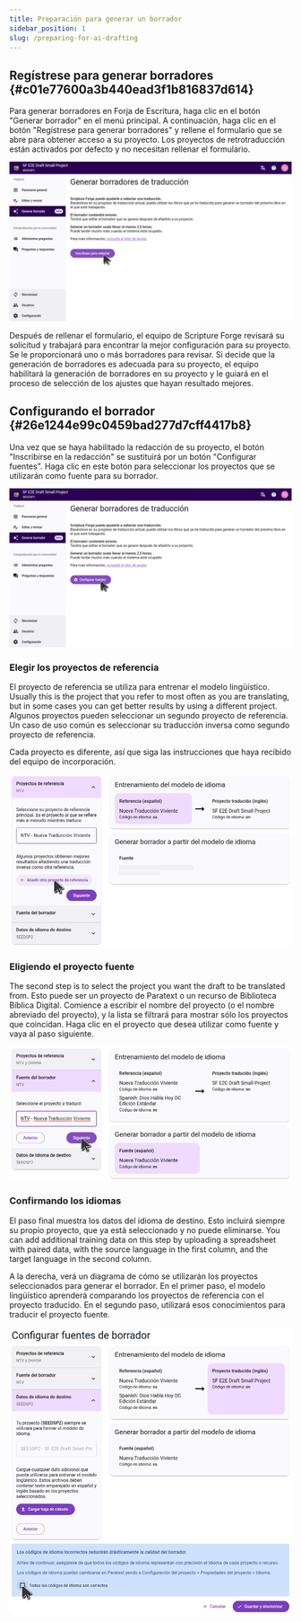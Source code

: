```yaml
---
title: Preparación para generar un borrador
sidebar_position: 1
slug: /preparing-for-ai-drafting
---
```


## Regístrese para generar borradores {#c01e77600a3b440ead3f1b816837d614}

Para generar borradores en Forja de Escritura, haga clic en el botón "Generar borrador" en el menú principal. A continuación, haga clic en el botón "Regístrese para generar borradores" y rellene el formulario que se abre para obtener acceso a su proyecto. Los proyectos de retrotraducción están activados por defecto y no necesitan rellenar el formulario.

![](./sign_up_for_drafting.png)

Después de rellenar el formulario, el equipo de Scripture Forge revisará su solicitud y trabajará para encontrar la mejor configuración para su proyecto. Se le proporcionará uno o más borradores para revisar. Si decide que la generación de borradores es adecuada para su proyecto, el equipo habilitará la generación de borradores en su proyecto y le guiará en el proceso de selección de los ajustes que hayan resultado mejores.

## Configurando el borrador {#26e1244e99c0459bad277d7cff4417b8}

Una vez que se haya habilitado la redacción de su proyecto, el botón "Inscribirse en la redacción" se sustituirá por un botón "Configurar fuentes". Haga clic en este botón para seleccionar los proyectos que se utilizarán como fuente para su borrador.

![](./configure_sources_button.png)

### Elegir los proyectos de referencia

El proyecto de referencia se utiliza para entrenar el modelo lingüístico. Usually this is the project that you refer to most often as you are translating, but in some cases you can get better results by using a different project. Algunos proyectos pueden seleccionar un segundo proyecto de referencia. Un caso de uso común es seleccionar su traducción inversa como segundo proyecto de referencia.

Cada proyecto es diferente, así que siga las instrucciones que haya recibido del equipo de incorporación.

![](./configure_sources_draft_reference.png)

### Eligiendo el proyecto fuente

The second step is to select the project you want the draft to be translated from. Esto puede ser un proyecto de Paratext o un recurso de Biblioteca Bíblica Digital. Comience a escribir el nombre del proyecto (o el nombre abreviado del proyecto), y la lista se filtrará para mostrar sólo los proyectos que coincidan. Haga clic en el proyecto que desea utilizar como fuente y vaya al paso siguiente.

![](./configure_sources_draft_source.png)

### Confirmando los idiomas

El paso final muestra los datos del idioma de destino. Esto incluirá siempre su propio proyecto, que ya está seleccionado y no puede eliminarse. You can add additional training data on this step by uploading a spreadsheet with paired data, with the source language in the first column, and the target language in the second column.

A la derecha, verá un diagrama de cómo se utilizarán los proyectos seleccionados para generar el borrador. En el primer paso, el modelo lingüístico aprenderá comparando los proyectos de referencia con el proyecto traducido. En el segundo paso, utilizará esos conocimientos para traducir el proyecto fuente.

![](./configure_sources_confirm_languages.png)